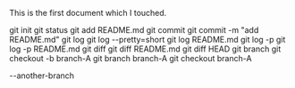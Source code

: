 
This is the first document which I touched.

git init
git status
git add README.md
git commit
git commit -m "add README.md"
git log 
git log --pretty=short
git log README.md
git log -p
git log -p README.md
git diff
git diff README.md
git diff HEAD
git branch
git checkout -b branch-A
git branch branch-A
git checkout branch-A

--another-branch
